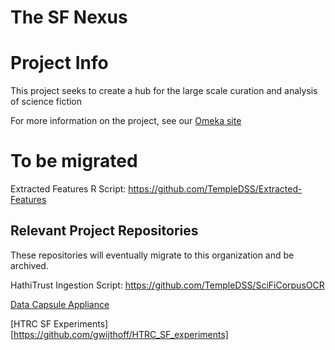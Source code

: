 # The SF Nexus 

# Project Info

This project seeks to create a hub for the large scale curation and analysis of science fiction

For more information on the project, see our [Omeka site](https://lcdssgeo.com/omeka-s/s/scifi/page/digitizing-science-fiction)

# To be migrated

Extracted Features R Script: https://github.com/TempleDSS/Extracted-Features

## Relevant Project Repositories

These repositories will eventually migrate to this organization and be archived. 

HathiTrust Ingestion Script: https://github.com/TempleDSS/SciFiCorpusOCR

[Data Capsule Appliance](https://github.com/TempleDSS/data-capsule-appliance)

[HTRC SF Experiments][https://github.com/gwijthoff/HTRC_SF_experiments]

